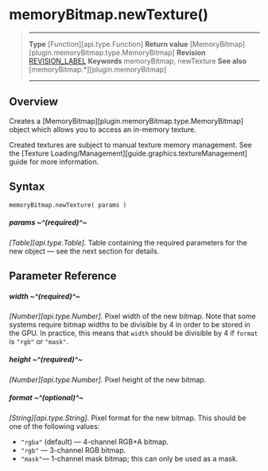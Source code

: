 # memoryBitmap.newTexture()

> --------------------- ------------------------------------------------------------------------------------------
> __Type__				[Function][api.type.Function]
> __Return value__		[MemoryBitmap][plugin.memoryBitmap.type.MemoryBitmap]
> __Revision__			[REVISION_LABEL](REVISION_URL)
> __Keywords__			memoryBitmap, newTexture
> __See also__			[memoryBitmap.*][plugin.memoryBitmap]
> --------------------- ------------------------------------------------------------------------------------------

## Overview

Creates a [MemoryBitmap][plugin.memoryBitmap.type.MemoryBitmap] object which allows you to access an <nobr>in-memory</nobr> texture.

<div class="docs-tip-outer docs-tip-color-alert">
<div class="docs-tip-inner-left">
<div class="fa fa-exclamation-circle" style="font-size: 35px;"></div>
</div>
<div class="docs-tip-inner-right">

Created textures are subject to manual texture memory management. See the [Texture Loading/Management][guide.graphics.textureManagement] guide for more information.

</div>
</div>


## Syntax

	memoryBitmap.newTexture( params )

##### params ~^(required)^~
_[Table][api.type.Table]._ Table containing the required parameters for the new object — see the next section for details.


## Parameter Reference

##### width ~^(required)^~
_[Number][api.type.Number]._ Pixel width of the new bitmap. Note that some systems require bitmap widths to be divisible by 4 in order to be stored in the GPU. In practice, this means that `width` should be divisible by 4 if `format` is `"rgb"` or `"mask"`.

##### height ~^(required)^~
_[Number][api.type.Number]._ Pixel height of the new bitmap.

##### format ~^(optional)^~
_[String][api.type.String]._ Pixel format for the new bitmap. This should be one of the following values:

* `"rgba"` (default) &mdash; <nobr>4-channel</nobr> <nobr>RGB+A</nobr> bitmap.
* `"rgb"` &mdash; <nobr>3-channel</nobr> RGB bitmap.
* `"mask"`&mdash; <nobr>1-channel</nobr> mask bitmap; this can only be used as a mask.
